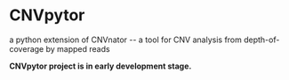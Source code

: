 # CNVpytor

a python extension of CNVnator -- a tool for CNV analysis from depth-of-coverage by mapped reads

**CNVpytor project is in early development stage.**

